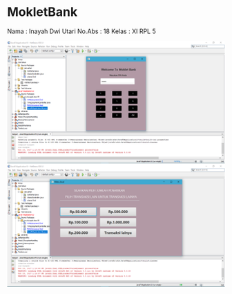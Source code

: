 # MokletBank
Nama : Inayah Dwi Utari
No.Abs : 18
Kelas : XI RPL 5

![alt text](https://github.com/Nayaaa/MokletBank/blob/master/Screenshot%20(16).png)
![alt text](https://github.com/Nayaaa/MokletBank/blob/master/Screenshot%20(17).png)
